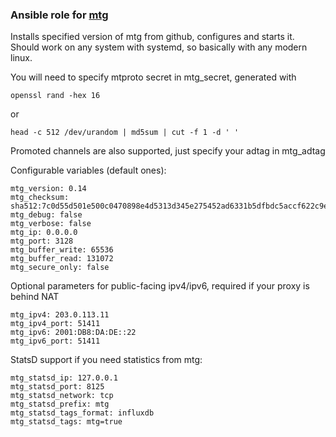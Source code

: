 ### Ansible role for [mtg](https://github.com/9seconds/mtg)
Installs specified version of mtg from github, configures and starts it.
Should work on any system with systemd, so basically with any modern linux.

You will need to specify mtproto secret in mtg_secret, generated with

```
openssl rand -hex 16
```

or

```
head -c 512 /dev/urandom | md5sum | cut -f 1 -d ' '
```

Promoted channels are also supported, just specify your adtag in mtg_adtag

Configurable variables (default ones):
```
mtg_version: 0.14
mtg_checksum: sha512:7c0d55d501e500c0470898e4d5313d345e275452ad6331b5dfbdc5accf622c9e554eaf33cc65582479f058d29bf155d0e1be200f8a3ff338b1f43b9c875b8e25
mtg_debug: false
mtg_verbose: false
mtg_ip: 0.0.0.0
mtg_port: 3128
mtg_buffer_write: 65536
mtg_buffer_read: 131072
mtg_secure_only: false
```

Optional parameters for public-facing ipv4/ipv6, required if your proxy is behind NAT
```
mtg_ipv4: 203.0.113.11
mtg_ipv4_port: 51411
mtg_ipv6: 2001:DB8:DA:DE::22
mtg_ipv6_port: 51411
```

StatsD support if you need statistics from mtg:
```
mtg_statsd_ip: 127.0.0.1
mtg_statsd_port: 8125
mtg_statsd_network: tcp
mtg_statsd_prefix: mtg
mtg_statsd_tags_format: influxdb
mtg_statsd_tags: mtg=true
```
